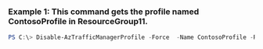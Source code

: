 ### Example 1: This command gets the profile named ContosoProfile in ResourceGroup11.
```powershell
PS C:\> Disable-AzTrafficManagerProfile -Force  -Name ContosoProfile -ResourceGroupName ResourceGroup11
```

